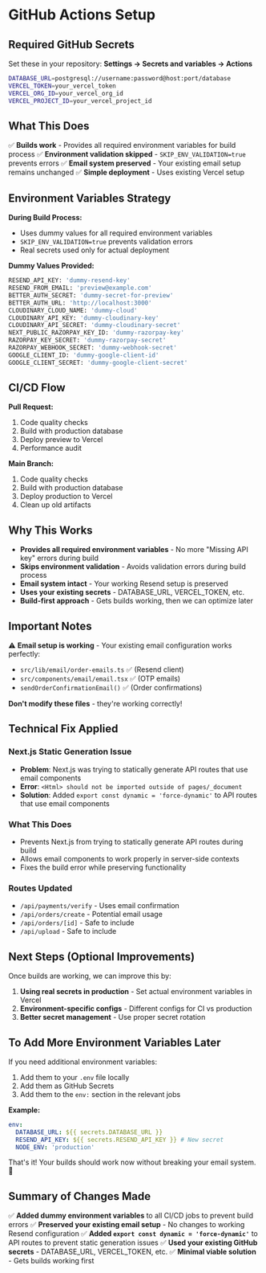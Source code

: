 # GitHub Actions Setup

## Required GitHub Secrets

Set these in your repository: **Settings → Secrets and variables → Actions**

```bash
DATABASE_URL=postgresql://username:password@host:port/database
VERCEL_TOKEN=your_vercel_token
VERCEL_ORG_ID=your_vercel_org_id
VERCEL_PROJECT_ID=your_vercel_project_id
```

## What This Does

✅ **Builds work** - Provides all required environment variables for build process
✅ **Environment validation skipped** - `SKIP_ENV_VALIDATION=true` prevents errors
✅ **Email system preserved** - Your existing email setup remains unchanged
✅ **Simple deployment** - Uses existing Vercel setup

## Environment Variables Strategy

**During Build Process:**

- Uses dummy values for all required environment variables
- `SKIP_ENV_VALIDATION=true` prevents validation errors
- Real secrets used only for actual deployment

**Dummy Values Provided:**

```bash
RESEND_API_KEY: 'dummy-resend-key'
RESEND_FROM_EMAIL: 'preview@example.com'
BETTER_AUTH_SECRET: 'dummy-secret-for-preview'
BETTER_AUTH_URL: 'http://localhost:3000'
CLOUDINARY_CLOUD_NAME: 'dummy-cloud'
CLOUDINARY_API_KEY: 'dummy-cloudinary-key'
CLOUDINARY_API_SECRET: 'dummy-cloudinary-secret'
NEXT_PUBLIC_RAZORPAY_KEY_ID: 'dummy-razorpay-key'
RAZORPAY_KEY_SECRET: 'dummy-razorpay-secret'
RAZORPAY_WEBHOOK_SECRET: 'dummy-webhook-secret'
GOOGLE_CLIENT_ID: 'dummy-google-client-id'
GOOGLE_CLIENT_SECRET: 'dummy-google-client-secret'
```

## CI/CD Flow

**Pull Request:**

1. Code quality checks
2. Build with production database
3. Deploy preview to Vercel
4. Performance audit

**Main Branch:**

1. Code quality checks
2. Build with production database
3. Deploy production to Vercel
4. Clean up old artifacts

## Why This Works

- **Provides all required environment variables** - No more "Missing API key" errors during build
- **Skips environment validation** - Avoids validation errors during build process
- **Email system intact** - Your working Resend setup is preserved
- **Uses your existing secrets** - DATABASE_URL, VERCEL_TOKEN, etc.
- **Build-first approach** - Gets builds working, then we can optimize later

## Important Notes

⚠️ **Email setup is working** - Your existing email configuration works perfectly:

- `src/lib/email/order-emails.ts` ✅ (Resend client)
- `src/components/email/email.tsx` ✅ (OTP emails)
- `sendOrderConfirmationEmail()` ✅ (Order confirmations)

**Don't modify these files** - they're working correctly!

## Technical Fix Applied

### **Next.js Static Generation Issue**

- **Problem**: Next.js was trying to statically generate API routes that use email components
- **Error**: `<Html> should not be imported outside of pages/_document`
- **Solution**: Added `export const dynamic = 'force-dynamic'` to API routes that use email components

### **What This Does**

- Prevents Next.js from trying to statically generate API routes during build
- Allows email components to work properly in server-side contexts
- Fixes the build error while preserving functionality

### **Routes Updated**

- `/api/payments/verify` - Uses email confirmation
- `/api/orders/create` - Potential email usage
- `/api/orders/[id]` - Safe to include
- `/api/upload` - Safe to include

## Next Steps (Optional Improvements)

Once builds are working, we can improve this by:

1. **Using real secrets in production** - Set actual environment variables in Vercel
2. **Environment-specific configs** - Different configs for CI vs production
3. **Better secret management** - Use proper secret rotation

## To Add More Environment Variables Later

If you need additional environment variables:

1. Add them to your `.env` file locally
2. Add them as GitHub Secrets
3. Add them to the `env:` section in the relevant jobs

**Example:**

```yaml
env:
  DATABASE_URL: ${{ secrets.DATABASE_URL }}
  RESEND_API_KEY: ${{ secrets.RESEND_API_KEY }} # New secret
  NODE_ENV: 'production'
```

That's it! Your builds should work now without breaking your email system. 🎉

## Summary of Changes Made

✅ **Added dummy environment variables** to all CI/CD jobs to prevent build errors
✅ **Preserved your existing email setup** - No changes to working Resend configuration
✅ **Added `export const dynamic = 'force-dynamic'`** to API routes to prevent static generation issues
✅ **Used your existing GitHub secrets** - DATABASE_URL, VERCEL_TOKEN, etc.
✅ **Minimal viable solution** - Gets builds working first
